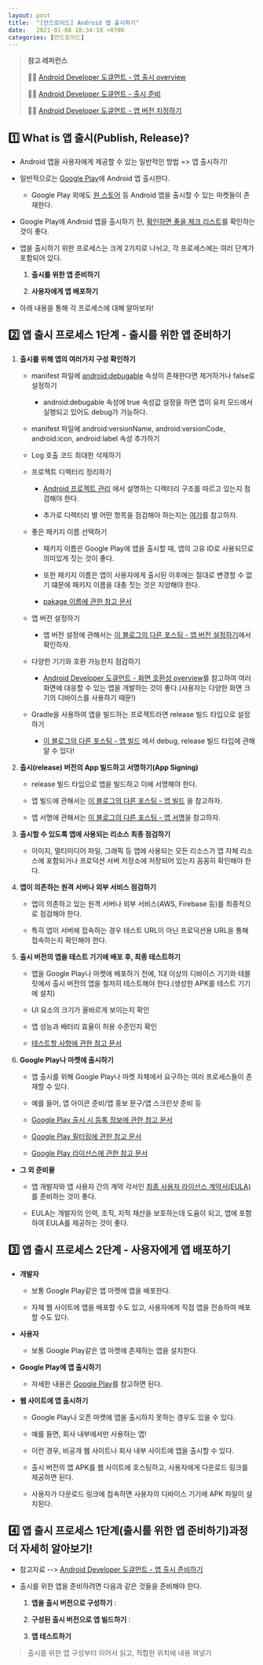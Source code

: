 ```yaml
---
layout: post
title:  "[안드로이드] Android 앱 출시하기"
date:   2021-01-08 18:34:10 +0700
categories: [안드로이드]
---
```


> __참고 레퍼런스__
>
> ✍🏻 [Android Developer 도큐먼트 - 앱 출시 overview](https://developer.android.com/studio/publish)
>
> ✍🏻 [Android Developer 도큐먼트 - 출시 준비](https://developer.android.com/studio/publish/preparing)
>
> ✍🏻 [Android Developer 도큐먼트 - 앱 버전 지정하기](https://developer.android.com/studio/publish/versioning)

## 1️⃣ What is 앱 출시(Publish, Release)?

* Android 앱을 사용자에게 제공할 수 있는 일반적인 방법 => 앱 출시하기!

* 일반적으로는 [Google Play](https://developer.android.com/distribute/google-play)에 Android 앱 출시한다.

    * Google Play 외에도 [원 스토어](https://m.onestore.co.kr/mobilepoc/main/main.omp?NaPm=ct%3Dkjnwcj0o%7Cci%3Dcheckout%7Ctr%3Dds%7Ctrx%3D%7Chk%3D1c5df61768c378ecf28bc88abde4bb1fb03b6845) 등 Android 앱을 출시할 수 있는 마켓들이 존재한다.

* Google Play에 Android 앱을 출시하기 전, [확인하면 좋을 체크 리스트](https://m.onestore.co.kr/mobilepoc/main/main.omp?NaPm=ct%3Dkjnwcj0o%7Cci%3Dcheckout%7Ctr%3Dds%7Ctrx%3D%7Chk%3D1c5df61768c378ecf28bc88abde4bb1fb03b6845)를 확인하는 것이 좋다.

* 앱을 출시하기 위한 프로세스는 크게 2가지로 나뉘고, 각 프로세스에는 여러 단계가 포함되어 있다.

    1. __출시를 위한 앱 준비하기__

    2. __사용자에게 앱 배포하기__

* 아래 내용을 통해 각 프로세스에 대해 알아보자!

## 2️⃣ 앱 출시 프로세스 1단계 - 출시를 위한 앱 준비하기

1. __출시를 위해 앱의 여러가지 구성 확인하기__

    * manifest 파일에 [android:debugable](https://developer.android.com/guide/topics/manifest/application-element#debug) 속성이 존재한다면 제거하거나 false로 설정하기

        * android:debugable 속성에 true 속성값 설정을 하면 앱이 유저 모드에서 실행되고 있어도 debug가 가능하다.

    * manifest 파일에 android:versionName, android:versionCode, android:icon, android:label 속성 추가하기

    * Log 호출 코드 최대한 삭제하기

    * 프로젝트 디렉터리 정리하기

        * [Android 프로젝트 관리](https://developer.android.com/studio/projects#ApplicationProjects) 에서 설명하는 디렉터리 구조를 따르고 있는지 점검해야 한다.

        * 추가로 디렉터리 별 어떤 항목을 점검해야 하는지는 [여기](https://developer.android.com/studio/publish/preparing#clean-up-your-project-directories)를 참고하자.

    * 좋은 패키지 이름 선택하기

        * 패키지 이름은 Google Play에 앱을 출시할 때, 앱의 고유 ID로 사용되므로 의미있게 짓는 것이 좋다.
    
        * 또한 패키지 이름은 앱이 사용자에게 출시된 이후에는 절대로 변경할 수 없기 떄문에 패키지 이름을 대충 짓는 것은 지양해야 한다.

        * [pakage 이름에 관한 참고 문서](https://developer.android.com/guide/topics/manifest/manifest-element#package)

    * 앱 버전 설정하기

        * 앱 버전 설정에 관해서는 [이 블로그의 다른 포스팅 - 앱 버전 설정하기](https://choheeis.github.io/newblog//articles/2021-01/app-version)에서 확인하자.

    * 다양한 기기와 호환 가능한지 점검하기

        * [Android Developer 도큐먼트 - 화면 호환성 overview](https://developer.android.com/guide/practices/screens_support#screen-independence)를 참고하여 여러 화면에 대응할 수 있는 앱을 개발하는 것이 좋다.(사용자는 다양한 화면 크기의 디바이스를 사용하기 때문!)

    * Gradle을 사용하여 앱을 빌드하는 프로젝트라면 release 빌드 타입으로 설정하기

        * [이 블로그의 다른 포스팅 - 앱 빌드](https://choheeis.github.io/newblog//articles/2021-01/app-build-run) 에서 debug, release 빌드 타입에 관해 알 수 있다!

2. __출시(release) 버전의 App 빌드하고 서명하기(App Signing)__

    * release 빌드 타입으로 앱을 빌드하고 이에 서명해야 한다.

    * 앱 빌드에 관해서는 [이 블로그의 다른 포스팅 - 앱 빌드](https://choheeis.github.io/newblog//articles/2021-01/app-build-run) 을 참고하자.

    * 앱 서명에 관해서는 [이 블로그의 다른 포스팅 - 앱 서명](https://choheeis.github.io/newblog//articles/2021-01/app-signing)을 참고하자.

3. __출시할 수 있도록 앱에 사용되는 리소스 최종 점검하기__

    * 이미지, 멀티미디어 파일, 그래픽 등 앱에 사용되는 모든 리소스가 앱 자체 리소스에 포함되거나 프로덕션 서버 저장소에 저장되어 있는지 꼼꼼히 확인해야 한다.

4. __앱이 의존하는 원격 서버나 외부 서비스 점검하기__

    * 앱이 의존하고 있는 원격 서버나 외부 서비스(AWS, Firebase 등)를 최종적으로 점검해야 한다.

    * 특히 앱이 서버에 접속하는 경우 테스트 URL이 아닌 프로덕션용 URL을 통해 접속하는지 확인해야 한다.

5. __출시 버전의 앱을 테스트 기기에 배포 후, 최종 테스트하기__

    * 앱을 Google Play나 마켓에 배포하기 전에, 1대 이상의 디바이스 기기와 테블릿에서 출시 버전의 앱을 철저히 테스트해야 한다.(생성한 APK를 테스트 기기에 설치)

    * UI 요소의 크기가 올바르게 보이는지 확인

    * 앱 성능과 배터리 효율이 허용 수준인지 확인

    * [테스트할 사항에 관한 참고 문서](https://developer.android.com/docs/quality-guidelines/core-app-quality)

6. __Google Play나 마켓에 출시하기__

    * 앱 출시를 위해 Google Play나 마켓 자체에서 요구하는 여러 프로세스들이 존재할 수 있다.

    * 예를 들어, 앱 아이콘 준비/앱 홍보 문구/앱 스크린샷 준비 등

    * [Google Play 출시 시 등록 정보에 관한 참고 문서](https://support.google.com/googleplay/android-developer/answer/9866151?visit_id=637458015748945882-3309950274&rd=1#zippy=%2C%EA%B3%A0%ED%95%B4%EC%83%81%EB%8F%84-%EC%95%84%EC%9D%B4%EC%BD%98)

    * [Google Play 필터링에 관한 참고 문서](https://developer.android.com/google/play/filters)

    * [Google Play 라이선스에 관한 참고 문서](https://developer.android.com/google/play/licensing)

* __그 외 준비물__

    * 앱 개발자와 앱 사용자 간의 계약 각서인 [최종 사용자 라이선스 계약서(EULA)](https://ko.wikipedia.org/wiki/%EC%86%8C%ED%94%84%ED%8A%B8%EC%9B%A8%EC%96%B4_%EC%82%AC%EC%9A%A9%EA%B6%8C_%EB%8F%99%EC%9D%98) 를 준비하는 것이 좋다.

    * EULA는 개발자의 인력, 조직, 지적 재산을 보호하는데 도움이 되고, 앱에 포함하여 EULA를 제공하는 것이 좋다.

    
## 3️⃣ 앱 출시 프로세스 2단계 - 사용자에게 앱 배포하기 

* __개발자__

    * 보통 Google Play같은 앱 마켓에 앱을 배포한다.

    * 자체 웹 사이트에 앱을 배포할 수도 있고, 사용자에게 직접 앱을 전송하여 배포할 수도 있다.

* __사용자__

    * 보통 Google Play같은 앱 마켓에 존재하는 앱을 설치한다.

* __Google Play에 앱 출시하기__

    * 자세한 내용은 [Google Play](https://developer.android.com/distribute/google-play)를 참고하면 된다.

* __웹 사이트에 앱 출시하기__

    * Google Play나 오픈 마켓에 앱을 출시하지 못하는 경우도 있을 수 있다.

    * 예를 들면, 회사 내부에서만 사용하는 앱!

    * 이런 경우, 비공개 웹 사이트나 회사 내부 사이트에 앱을 출시할 수 있다.

    * 출시 버전의 앱 APK를 웹 사이트에 호스팅하고, 사용자에게 다운로드 링크를 제공하면 된다.

    * 사용자가 다운로드 링크에 접속하면 사용자의 디바이스 기기에 APK 파일이 설치된다.

## 4️⃣ 앱 출시 프로세스 1단계(출시를 위한 앱 준비하기)과정 더 자세히 알아보기!

* 참고자료 --> [Android Developer 도큐먼트 - 앱 출시 준비하기](https://developer.android.com/studio/publish/preparing)

* 출시를 위한 앱을 준비하려면 다음과 같은 것들을 준비해야 한다.

    1. __앱을 출시 버전으로 구성하기__ : 

    2. __구성된 출시 버전으로 앱 빌드하기__ : 

    3. __앱 테스트하기__

> 출시를 위한 앱 구성부터 이어서 읽고, 적합한 위치에 내용 껴넣기